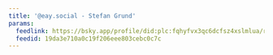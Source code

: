```yaml
---
title: '@eay.social - Stefan Grund'
params:
  feedlink: https://bsky.app/profile/did:plc:fqhyfvx3qc6dcfsz4xslmlua/rss
  feedid: 19da3e710a0c19f206eee803cebc0c7c
---
```

